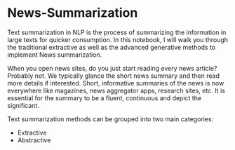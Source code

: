 # News-Summarization

Text summarization in NLP is the process of summarizing the information in large texts for quicker consumption. In this notebook, I will walk you through the traditional extractive as well as the advanced generative methods to implement News summarization.

When you open news sites, do you just start reading every news article? Probably not. We typically glance the short news summary and then read more details if interested. Short, informative summaries of the news is now everywhere like magazines, news aggregator apps, research sites, etc. It is essential for the summary to be a fluent, continuous and depict the significant.

Text summarization methods can be grouped into two main categories:
 - Extractive
 - Abstractive

